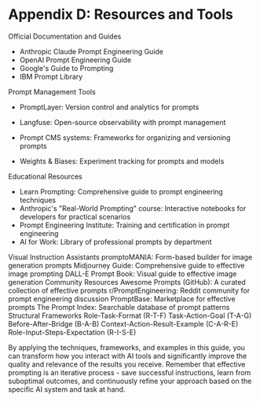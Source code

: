 # Appendix D: Resources and Tools

Official Documentation and Guides
- Anthropic Claude Prompt Engineering Guide
- OpenAI Prompt Engineering Guide
- Google's Guide to Prompting
- IBM Prompt Library

Prompt Management Tools
- PromptLayer: Version control and analytics for prompts
- Langfuse: Open-source observability with prompt management
- Prompt CMS systems: Frameworks for organizing and versioning prompts

- Weights & Biases: Experiment tracking for prompts and models

Educational Resources
- Learn Prompting: Comprehensive guide to prompt engineering techniques
- Anthropic's "Real-World Prompting" course: Interactive notebooks for developers for practical scenarios
- Prompt Engineering Institute: Training and certification in prompt engineering
- AI for Work: Library of professional prompts by department

Visual Instruction Assistants
promptoMANIA: Form-based builder for image generation prompts
Midjourney Guide: Comprehensive guide to effective image prompting
DALL-E Prompt Book: Visual guide to effective image generation
Community Resources
Awesome Prompts (GitHub): A curated collection of effective prompts
r/PromptEngineering: Reddit community for prompt engineering discussion
PromptBase: Marketplace for effective prompts
The Prompt Index: Searchable database of prompt patterns
Structural Frameworks
Role-Task-Format (R-T-F)
Task-Action-Goal (T-A-G)
Before-After-Bridge (B-A-B)
Context-Action-Result-Example (C-A-R-E)
Role-Input-Steps-Expectation (R-I-S-E)

By applying the techniques, frameworks, and examples in this guide, you can transform how you interact with AI tools and significantly improve the quality and relevance of the results you receive. Remember that effective prompting is an iterative process - save successful instructions, learn from suboptimal outcomes, and continuously refine your approach based on the specific AI system and task at hand.

